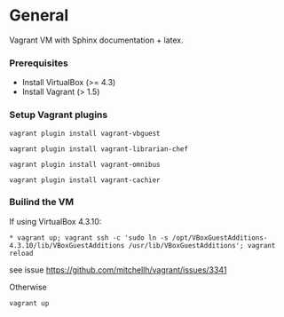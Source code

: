# General

Vagrant VM with Sphinx documentation + latex.

### Prerequisites

* Install VirtualBox (>= 4.3)
* Install Vagrant (> 1.5)

### Setup Vagrant plugins

``` 
vagrant plugin install vagrant-vbguest
```

```
vagrant plugin install vagrant-librarian-chef
```

```
vagrant plugin install vagrant-omnibus
```

```
vagrant plugin install vagrant-cachier
```

### Builind the VM

If using VirtualBox 4.3.10: 

```
* vagrant up; vagrant ssh -c 'sudo ln -s /opt/VBoxGuestAdditions-4.3.10/lib/VBoxGuestAdditions /usr/lib/VBoxGuestAdditions'; vagrant reload
```

see issue https://github.com/mitchellh/vagrant/issues/3341

Otherwise

```
vagrant up
```
